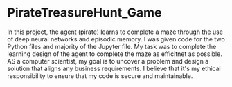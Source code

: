 # PirateTreasureHunt_Game

In this project, the agent (pirate) learns to complete a maze through the use of deep neural networks and episodic memory. I was given code for the two Python files and majority of the Jupyter file. My task was to complete the learning design of the agent to complete the maze as efficitnet as possible. 
AS a computer scientist, my goal is to uncover a problem and design a solution that aligns any business requirements. I believe that it's my ethical responsibility to ensure that my code is secure and maintainable. 
